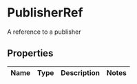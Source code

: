 

# PublisherRef

A reference to a publisher
## Properties

Name | Type | Description | Notes
------------ | ------------- | ------------- | -------------



